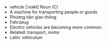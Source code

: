 - vehicle [ˈvɪəkl] Noun (C)  
- A machine for transporting people or goods  
- Phương tiện giao thông  
- Fahrzeug  
- Electric vehicles are becoming more common.  
- Related: transport, motor  
- Latin: vehiculum